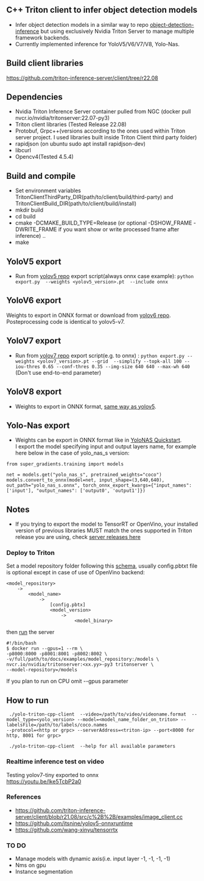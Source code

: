 ## C++ Triton client to infer object detection  models
* Infer object detection models in a similar way to repo [object-detection-inference](https://github.com/olibartfast/object-detection-inference) but using exclusively Nvidia Triton Server to manage multiple framework backends. 
* Currently implemented inference for YoloV5/V6/V7/V8, Yolo-Nas. 
## Build client libraries
https://github.com/triton-inference-server/client/tree/r22.08


## Dependencies
* Nvidia Triton Inference Server container pulled from NGC (docker pull nvcr.io/nvidia/tritonserver:22.07-py3)
* Triton client libraries (Tested Release 22.08)
* Protobuf, Grpc++(versions according to the ones used within Triton server project. I used libraries built inside Triton Client third party folder)
* rapidjson (on ubuntu sudo apt install rapidjson-dev)
* libcurl
* Opencv4(Tested 4.5.4)



## Build and compile
* Set environment variables TritonClientThirdParty_DIR(path/to/client/build/third-party) and TritonClientBuild_DIR(path/to/client/build/install)
* mkdir build 
* cd build 
* cmake -DCMAKE_BUILD_TYPE=Release (or optional -DSHOW_FRAME -DWRITE_FRAME if you want show or write processed frame after inference) .. 
* make

## YoloV5 export
* Run from [yolov5 repo](https://github.com/ultralytics/yolov5/issues/251) export script(always onnx case example):  ```python export.py  --weights <yolov5_version>.pt  --include onnx```

## YoloV6 export
Weights to export in ONNX format or download from [yolov6 repo](https://github.com/meituan/YOLOv6/tree/main/deploy/ONNX). Posteprocessing code is identical to yolov5-v7.

## YoloV7 export
* Run from [yolov7 repo](https://github.com/WongKinYiu/yolov7#export) export script(e.g. to onnx) : ```python export.py --weights <yolov7_version>.pt --grid  --simplify --topk-all 100 --iou-thres 0.65 --conf-thres 0.35 --img-size 640 640 --max-wh 640``` (Don't use end-to-end parameter)

## YoloV8 export 
* Weights to export in ONNX format, [same way as yolov5](https://github.com/ultralytics/ultralytics/tree/main/examples/YOLOv8-CPP-Inference).

## Yolo-Nas export 
* Weights can be export in ONNX format like in [YoloNAS Quickstart](https://github.com/Deci-AI/super-gradients/blob/master/documentation/source/YoloNASQuickstart.md#export-to-onnx).  
I export the model specifying input and output layers name, for example here below in the case of yolo_nas_s version:
```
from super_gradients.training import models

net = models.get("yolo_nas_s", pretrained_weights="coco")
models.convert_to_onnx(model=net, input_shape=(3,640,640), out_path="yolo_nas_s.onnx", torch_onnx_export_kwargs={"input_names": ['input'], "output_names": ['output0', 'output1']})
```


## Notes
*  If you trying to export the model to TensorRT or OpenVino, your installed version of previous libraries MUST match the ones supported in Triton release you are using, check [server releases here](https://github.com/triton-inference-server/server/releases) 

### Deploy to Triton
Set a model repository folder following this [schema](https://github.com/triton-inference-server/server/blob/main/docs/model_repository.md), usually config.pbtxt file is optional except in case of use of OpenVino backend:
```
<model_repository> 
    -> 
        <model_name> 
            -> 
                [config.pbtx]
                <model_version>
                    ->
                         <model_binary>
```

then [run](https://github.com/triton-inference-server/server/blob/main/docs/quickstart.md) the server
```
#!/bin/bash
$ docker run --gpus=1 --rm \
-p8000:8000 -p8001:8001 -p8002:8002 \
-v/full/path/to/docs/examples/model_repository:/models \
nvcr.io/nvidia/tritonserver:<xx.yy>-py3 tritonserver \
--model-repository=/models
```
If you plan to run on CPU omit --gpus parameter

## How to run
```
 ./yolo-triton-cpp-client  --video=/path/to/video/videoname.format  --model_type=<yolo_version> --model=<model_name_folder_on_triton> --labelsFile=/path/to/labels/coco.names
--protocol=<http or grpc> --serverAddress=<triton-ip> --port<8000 for http, 8001 for grpc>
```
```
 ./yolo-triton-cpp-client  --help for all available parameters
```

### Realtime inference test on video
Testing yolov7-tiny exported to onnx  
https://youtu.be/lke5TcbP2a0


### References
* https://github.com/triton-inference-server/client/blob/r21.08/src/c%2B%2B/examples/image_client.cc
* https://github.com/itsnine/yolov5-onnxruntime
* https://github.com/wang-xinyu/tensorrtx


### TO DO
* Manage models with dynamic axis(i.e. input layer -1, -1, -1, -1)
* Nms on gpu
* Instance segmentation
